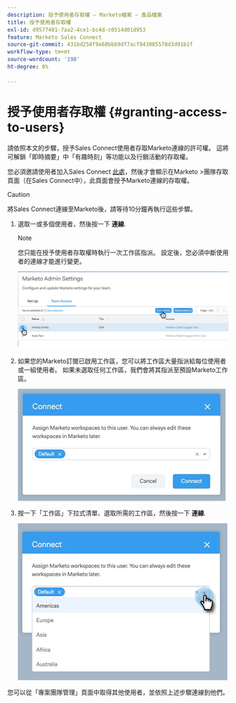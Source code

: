 ```yaml
---
description: 授予使用者存取權 — Marketo檔案 — 產品檔案
title: 授予使用者存取權
exl-id: d9577401-7aa2-4ce1-bc4d-c0514d01d953
feature: Marketo Sales Connect
source-git-commit: 431bd258f9a68bbb9df7acf043085578d3d91b1f
workflow-type: tm+mt
source-wordcount: '198'
ht-degree: 0%

---
```


# 授予使用者存取權 {#granting-access-to-users}

請依照本文的步驟，授予Sales Connect使用者存取Marketo連線的許可權。 這將可解鎖「即時摘要」中「有趣時刻」等功能以及行銷活動的存取權。

您必須邀請使用者加入Sales Connect [此處](/help/marketo/product-docs/marketo-sales-connect/admin/invite-users.md)，然後才會顯示在Marketo >團隊存取頁面（在Sales Connect中），此頁面會授予Marketo連線的存取權。

>[!CAUTION]
>
>將Sales Connect連線至Marketo後，請等待10分鐘再執行這些步驟。

1. 選取一或多個使用者，然後按一下 **連線**.

   >[!NOTE]
   >
   >您只能在授予使用者存取權時執行一次工作區指派。 設定後，您必須中斷使用者的連線才能進行變更。

   ![](assets/granting-access-to-users-1.png)

1. 如果您的Marketo訂閱已啟用工作區，您可以將工作區大量指派給每位使用者或一組使用者。 如果未選取任何工作區，我們會將其指派至預設Marketo工作區。

   ![](assets/granting-access-to-users-2.jpg)

1. 按一下「工作區」下拉式清單、選取所需的工作區，然後按一下 **連線**.

   ![](assets/granting-access-to-users-3.png)

您可以從「專案團隊管理」頁面中取得其他使用者，並依照上述步驟連線到他們。
